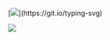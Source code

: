 [![](https://readme-typing-svg.herokuapp.com?color=%4b0082&lines=Hi!+I+am+iwtsyd.)](https://git.io/typing-svg) 

![](https://github-profile-summary-cards.vercel.app/api/cards/profile-details?username=iwtsyd-none&theme=solarized_dark)
